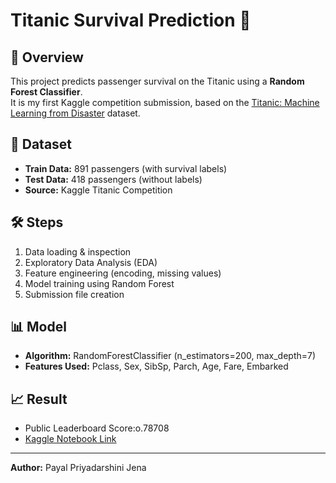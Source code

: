 # Titanic Survival Prediction 🚢

## 📌 Overview
This project predicts passenger survival on the Titanic using a **Random Forest Classifier**.  
It is my first Kaggle competition submission, based on the [Titanic: Machine Learning from Disaster](https://www.kaggle.com/c/titanic) dataset.

## 📂 Dataset
- **Train Data:** 891 passengers (with survival labels)
- **Test Data:** 418 passengers (without labels)
- **Source:** Kaggle Titanic Competition

## 🛠️ Steps
1. Data loading & inspection
2. Exploratory Data Analysis (EDA)
3. Feature engineering (encoding, missing values)
4. Model training using Random Forest
5. Submission file creation

## 📊 Model
- **Algorithm:** RandomForestClassifier (n_estimators=200, max_depth=7)
- **Features Used:** Pclass, Sex, SibSp, Parch, Age, Fare, Embarked

## 📈 Result
- Public Leaderboard Score:o.78708
- [Kaggle Notebook Link](https://www.kaggle.com/code/payalpjena/getting-started-with-titanic)

---
**Author:** Payal Priyadarshini Jena  

